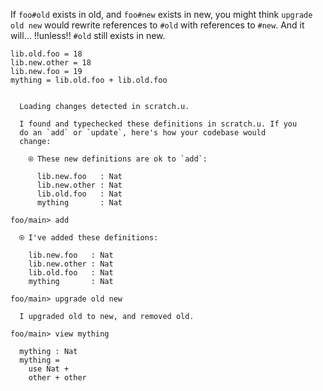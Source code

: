 If `foo#old` exists in old, and `foo#new` exists in new, you might think `upgrade old new` would rewrite references to
`#old` with references to `#new`. And it will... !!unless!! `#old` still exists in new.

```unison
lib.old.foo = 18
lib.new.other = 18
lib.new.foo = 19
mything = lib.old.foo + lib.old.foo
```

```ucm

  Loading changes detected in scratch.u.

  I found and typechecked these definitions in scratch.u. If you
  do an `add` or `update`, here's how your codebase would
  change:
  
    ⍟ These new definitions are ok to `add`:
    
      lib.new.foo   : Nat
      lib.new.other : Nat
      lib.old.foo   : Nat
      mything       : Nat

```
```ucm
foo/main> add

  ⍟ I've added these definitions:
  
    lib.new.foo   : Nat
    lib.new.other : Nat
    lib.old.foo   : Nat
    mything       : Nat

foo/main> upgrade old new

  I upgraded old to new, and removed old.

foo/main> view mything

  mything : Nat
  mything =
    use Nat +
    other + other

```
